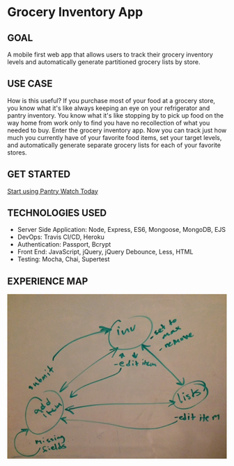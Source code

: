 # Grocery Inventory App

## GOAL
A mobile first web app that allows users to track their grocery inventory levels and automatically generate partitioned grocery lists by store.

## USE CASE
How is this useful? If you purchase most of your food at a grocery store, you know what it's like always keeping an eye on your refrigerator and pantry inventory. You know what it's like stopping by to pick up food on the way home from work only to find you have no recollection of what you needed to buy. Enter the grocery inventory app. Now you can track just how much you currently have of your favorite food items, set your target levels, and automatically generate separate grocery lists for each of your favorite stores.

## GET STARTED
[Start using Pantry Watch Today](https://cryptic-depths-79050.herokuapp.com/)

## TECHNOLOGIES USED

- Server Side Application: Node, Express, ES6, Mongoose, MongoDB, EJS
- DevOps: Travis CI/CD, Heroku
- Authentication: Passport, Bcrypt
- Front End: JavaScript, jQuery, jQuery Debounce, Less, HTML
- Testing: Mocha, Chai, Supertest

## EXPERIENCE MAP
![experience map](./misc/experience-map.jpg "experience map")
